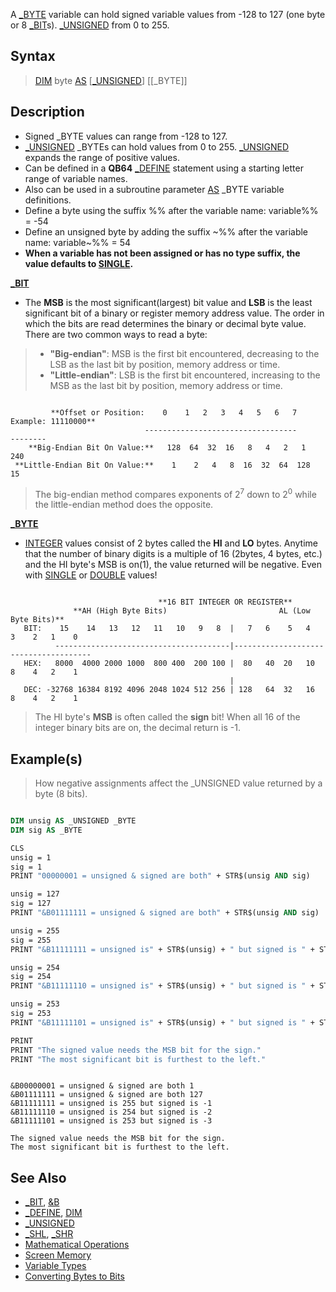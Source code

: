 A [_BYTE](_BYTE) variable can hold signed variable values from -128 to 127 (one byte or 8 [_BIT](_BIT)s). [_UNSIGNED](_UNSIGNED) from 0 to 255.

## Syntax

> [DIM](DIM) byte [AS](AS) [[_UNSIGNED]([_UNSIGNED)] [[_BYTE]]

## Description

* Signed _BYTE values can range from -128 to 127.
* [_UNSIGNED](_UNSIGNED) _BYTEs can hold values from 0 to 255. [_UNSIGNED](_UNSIGNED) expands the range of positive values.
* Can be defined in a **QB64** [_DEFINE](_DEFINE) statement using a starting letter range of variable names.
* Also can be used in a subroutine parameter [AS](AS) _BYTE variable definitions.
* Define a byte using the suffix %% after the variable name: variable%% = -54
* Define an unsigned byte by adding the suffix ~%% after the variable name: variable~%% = 54
* **When a variable has not been assigned or has no type suffix, the value defaults to [SINGLE](SINGLE).**

**[_BIT](BITS)**

* The **MSB** is the most significant(largest) bit value and **LSB** is the least significant bit of a binary or register memory address value. The order in which the bits are read determines the binary or decimal byte value. There are two common ways to read a byte:

> * **"Big-endian"**: MSB is the first bit encountered, decreasing to the LSB as the last bit by position, memory address or time.
> * **"Little-endian"**: LSB is the first bit encountered, increasing to the MSB as the last bit by position, memory address or time.

```text

         **Offset or Position:    0    1   2   3   4   5   6   7      Example: 11110000**
                              ----------------------------------             --------
    **Big-Endian Bit On Value:**   128  64  32  16   8   4   2   1                 240
 **Little-Endian Bit On Value:**    1    2   4   8  16  32  64  128                 15

```

> The big-endian method compares exponents of 2<sup>7</sup> down to 2<sup>0</sup> while the little-endian method does the opposite. 

**[_BYTE](BYTES)**

* [INTEGER](INTEGER) values consist of 2 bytes called the **HI** and **LO** bytes. Anytime that the number of binary digits is a multiple of 16 (2bytes, 4 bytes, etc.) and the HI byte's MSB is on(1), the value returned will be negative. Even with [SINGLE](SINGLE) or [DOUBLE](DOUBLE) values! 

```text

                                 **16 BIT INTEGER OR REGISTER**
              **AH (High Byte Bits)                         AL (Low Byte Bits)**
   BIT:    15    14   13   12   11   10   9   8  |   7   6    5   4    3    2   1    0
          ---------------------------------------|--------------------------------------
   HEX:   8000  4000 2000 1000  800 400  200 100 |  80   40  20   10   8    4   2    1
                                                 |
   DEC: -32768 16384 8192 4096 2048 1024 512 256 | 128   64  32   16   8    4   2    1

```

> The HI byte's **MSB** is often called the **sign** bit! When all 16 of the integer binary bits are on, the decimal return is -1.  

## Example(s)

> How negative assignments affect the _UNSIGNED value returned by a byte (8 bits).

```vb

DIM unsig AS _UNSIGNED _BYTE
DIM sig AS _BYTE

CLS
unsig = 1
sig = 1
PRINT "00000001 = unsigned & signed are both" + STR$(unsig AND sig)

unsig = 127
sig = 127
PRINT "&B01111111 = unsigned & signed are both" + STR$(unsig AND sig)

unsig = 255
sig = 255
PRINT "&B11111111 = unsigned is" + STR$(unsig) + " but signed is " + STR$(sig)

unsig = 254
sig = 254
PRINT "&B11111110 = unsigned is" + STR$(unsig) + " but signed is " + STR$(sig)

unsig = 253
sig = 253
PRINT "&B11111101 = unsigned is" + STR$(unsig) + " but signed is " + STR$(sig)

PRINT
PRINT "The signed value needs the MSB bit for the sign."
PRINT "The most significant bit is furthest to the left."

```

```text

&B00000001 = unsigned & signed are both 1
&B01111111 = unsigned & signed are both 127
&B11111111 = unsigned is 255 but signed is -1
&B11111110 = unsigned is 254 but signed is -2
&B11111101 = unsigned is 253 but signed is -3

The signed value needs the MSB bit for the sign.
The most significant bit is furthest to the left.

```

## See Also

* [_BIT](_BIT), [&B](&B)
* [_DEFINE](_DEFINE), [DIM](DIM)
* [_UNSIGNED](_UNSIGNED)
* [_SHL](_SHL), [_SHR](_SHR)
* [Mathematical Operations](Mathematical-Operations)
* [Screen Memory](Screen-Memory)
* [Variable Types](Variable-Types)
* [Converting Bytes to Bits](Converting-Bytes-to-Bits)
